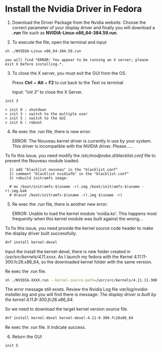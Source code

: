 # Install the Nvidia Driver in Fedora

1. Download the Driver Package from the Nvidia website. Choose the correct parameter of your display driver and finally you will download a **.run** file such as **NVIDIA-Linux-x86_64-384.59.run**.

2. To execute the file, open the terminal and input

``` sh
sh ./NVIDIA-Linux-x86_64-384.59.run
```

    you will find *ERROR: You appear to be running an X server; please exit X before installing.*.

3. To close the X server, you must exit the GUI from the OS.

    Press **Ctrl** + **Alt** + **F2** to cut back to the Text os terminal

    Input: *"init 3"*  to close the X Server.

``` sh
init 3
```

    > init 0 : shutdown  
    > init 3 : switch to the multiple user  
    > init 5 : switch to the GUI  
    > init 6 : reboot

4. Re exec the .run file, there is new error:
    
    ERROR: The Nouveau kernel driver is currently in use by your system. This driver is incompatible with the NVIDIA driver. Please......

  To fix this issue, you need modify the */etc/modprobe.d/blacklist.conf* file to prevent the Nouveau module loaded.

      1) add "blacklist nouveau" in the "blacklist.conf"
      2) comment "blacklist nvidiafb" in the "blacklist.conf"
      3) rebuild initramfs image:

      # mv /boot/initramfs-$(uname -r).img /boot/initramfs-$(uname -r).img.bak
      # dracut /boot/initramfs-$(uname -r).img $(uname -r)

5. Re exec the .run file, there is another new error:

    ERROR: Unable to load the kernel module 'nvidia.ko'. This happens most frequently when this kernel module was built against the wrong...

  To fix this issue, you need provide the kernel source code header to make the display driver built successfully.

``` sh
dnf install kernel-devel
```

Input the install the kernel-devel, there is new folder created in */usr/src/kernels/4.11.xxxx*. As I launch my fedora with the Kernel 4.11.11-300.fc26.x86_64, so the downloaded kernel folder with the same version.

Re exec the .run file.

``` sh
sh ./NVIDIA-XXXX.run --kernel-source-path=/usr/src/kernels/4.11.11-300.fc26.x86_64 -k $(uname -r)
```

The error message still exists. Review the Nvidia Log file *var/log/nvidia-installer.log* and you will find there is message: *The display driver is built by the kernel 4.11.8-300.fc26.x86_64*.

So we need to download the target kernel version source file.

``` sh
dnf install kernel-devel kernel-devel-4.11-8-300.fc26x86_64
```

Re exec the .run file. It indicate success.

6. Return the GUI

```sh
init 5
```
